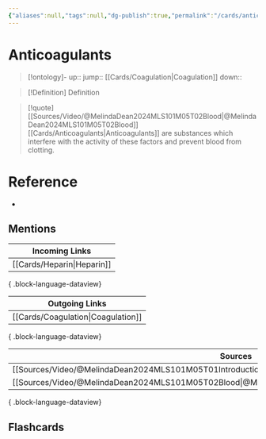 ```yaml
---
{"aliases":null,"tags":null,"dg-publish":true,"permalink":"/cards/anticoagulants/","dgPassFrontmatter":true}
---
```


# Anticoagulants

> [!ontology]-
> up:: 
> jump:: [[Cards/Coagulation\|Coagulation]]
> down:: 

> [!Definition] Definition

> [!quote] [[Sources/Video/@MelindaDean2024MLS101M05T02Blood\|@MelindaDean2024MLS101M05T02Blood]]
> [[Cards/Anticoagulants\|Anticoagulants]] are substances which interfere with the activity of these factors and prevent blood from clotting.

# Reference

- 

## Mentions

| Incoming Links                |
| ----------------------------- |
| [[Cards/Heparin\|Heparin]] |

{ .block-language-dataview}

| Outgoing Links                        |
| ------------------------------------- |
| [[Cards/Coagulation\|Coagulation]] |

{ .block-language-dataview}

| Sources                                                                                                 |
| ------------------------------------------------------------------------------------------------------- |
| [[Sources/Video/@MelindaDean2024MLS101M05T01Introduction\|@MelindaDean2024MLS101M05T01Introduction]] |
| [[Sources/Video/@MelindaDean2024MLS101M05T02Blood\|@MelindaDean2024MLS101M05T02Blood]]               |

{ .block-language-dataview}

## Flashcards
